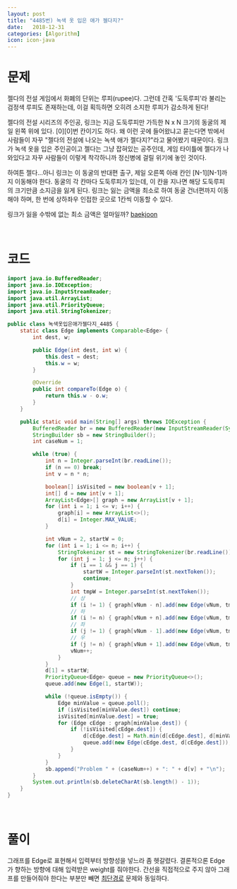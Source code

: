 ```yaml
---
layout: post
title: "4485번) 녹색 옷 입은 애가 젤다지?"
date:   2018-12-31
categories: [Algorithm]
icon: icon-java
---
```


# 문제
젤다의 전설 게임에서 화폐의 단위는 루피(rupee)다. 그런데 간혹 '도둑루피'라 불리는 검정색 루피도 존재하는데, 이걸 획득하면 오히려 소지한 루피가 감소하게 된다!

젤다의 전설 시리즈의 주인공, 링크는 지금 도둑루피만 가득한 N x N 크기의 동굴의 제일 왼쪽 위에 있다. [0][0]번 칸이기도 하다. 왜 이런 곳에 들어왔냐고 묻는다면 밖에서 사람들이 자꾸 "젤다의 전설에 나오는 녹색 애가 젤다지?"라고 물어봤기 때문이다. 링크가 녹색 옷을 입은 주인공이고 젤다는 그냥 잡혀있는 공주인데, 게임 타이틀에 젤다가 나와있다고 자꾸 사람들이 이렇게 착각하니까 정신병에 걸릴 위기에 놓인 것이다.

하여튼 젤다...아니 링크는 이 동굴의 반대편 출구, 제일 오른쪽 아래 칸인 [N-1][N-1]까지 이동해야 한다. 동굴의 각 칸마다 도둑루피가 있는데, 이 칸을 지나면 해당 도둑루피의 크기만큼 소지금을 잃게 된다. 링크는 잃는 금액을 최소로 하여 동굴 건너편까지 이동해야 하며, 한 번에 상하좌우 인접한 곳으로 1칸씩 이동할 수 있다.

링크가 잃을 수밖에 없는 최소 금액은 얼마일까? [baekjoon](https://www.acmicpc.net/problem/4485)

<br>

# 코드
```java
import java.io.BufferedReader;
import java.io.IOException;
import java.io.InputStreamReader;
import java.util.ArrayList;
import java.util.PriorityQueue;
import java.util.StringTokenizer;

public class 녹색옷입은애가젤다지_4485 {
    static class Edge implements Comparable<Edge> {
        int dest, w;

        public Edge(int dest, int w) {
            this.dest = dest;
            this.w = w;
        }

        @Override
        public int compareTo(Edge o) {
            return this.w - o.w;
        }
    }

    public static void main(String[] args) throws IOException {
        BufferedReader br = new BufferedReader(new InputStreamReader(System.in));
        StringBuilder sb = new StringBuilder();
        int caseNum = 1;

        while (true) {
            int n = Integer.parseInt(br.readLine());
            if (n == 0) break;
            int v = n * n;

            boolean[] isVisited = new boolean[v + 1];
            int[] d = new int[v + 1];
            ArrayList<Edge>[] graph = new ArrayList[v + 1];
            for (int i = 1; i <= v; i++) {
                graph[i] = new ArrayList<>();
                d[i] = Integer.MAX_VALUE;
            }

            int vNum = 2, startW = 0;
            for (int i = 1; i <= n; i++) {
                StringTokenizer st = new StringTokenizer(br.readLine());
                for (int j = 1; j <= n; j++) {
                    if (i == 1 && j == 1) {
                        startW = Integer.parseInt(st.nextToken());
                        continue;
                    }
                    int tmpW = Integer.parseInt(st.nextToken());
                    // 상
                    if (i != 1) { graph[vNum - n].add(new Edge(vNum, tmpW)); }
                    // 하
                    if (i != n) { graph[vNum + n].add(new Edge(vNum, tmpW)); }
                    // 좌
                    if (j != 1) { graph[vNum - 1].add(new Edge(vNum, tmpW)); }
                    // 우
                    if (j != n) { graph[vNum + 1].add(new Edge(vNum, tmpW)); }
                    vNum++;
                }
            }
            d[1] = startW;
            PriorityQueue<Edge> queue = new PriorityQueue<>();
            queue.add(new Edge(1, startW));

            while (!queue.isEmpty()) {
                Edge minValue = queue.poll();
                if (isVisited[minValue.dest]) continue;
                isVisited[minValue.dest] = true;
                for (Edge cEdge : graph[minValue.dest]) {
                    if (!isVisited[cEdge.dest]) {
                        d[cEdge.dest] = Math.min(d[cEdge.dest], d[minValue.dest] + cEdge.w);
                        queue.add(new Edge(cEdge.dest, d[cEdge.dest]));
                    }
                }
            }
            sb.append("Problem " + (caseNum++) + ": " + d[v] + "\n");
        }
        System.out.println(sb.deleteCharAt(sb.length() - 1));
    }
}
```

<br>

# 풀이
그래프를 Edge로 표현해서 입력부터 방향성을 넣느라 좀 헷갈렸다. 결론적으론 Edge가 향하는 방향에 대해 입력받은 weight를 줘야한다. 간선을 직접적으로 주지 않아 그래프를 만들어줘야 한다는 부분만 빼면 [최단경로](https://ravieeeee.github.io/algorithm/2018/12/20/%EC%B5%9C%EB%8B%A8%EA%B2%BD%EB%A1%9C-1753.html) 문제와 동일하다.
